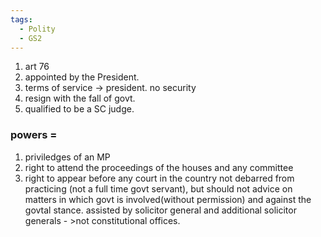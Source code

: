```yaml
---
tags:
  - Polity
  - GS2
---
```

1. art 76
2. appointed by the President.
3. terms of service -> president. no security
4. resign with the fall of govt.
5. qualified to be a SC judge.
### powers =
1. priviledges of an MP
2. right to attend the proceedings of the houses and any committee
3. right to appear before any court in the country
not debarred from practicing (not a full time govt servant), but should not advice on matters in which govt is involved(without permission) and against the govtal stance.
assisted by solicitor general and additional solicitor generals - >not constitutional offices.
